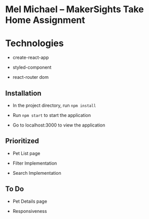 # Mel Michael – MakerSights Take Home Assignment

# Technologies

* create-react-app

* styled-component

* react-router dom


## Installation

* In the project directory, run `npm install`

* Run `npm start` to start the application

* Go to localhost:3000 to view the application


## Prioritized

* Pet List page

* Filter Implementation

* Search Implementation


## To Do

* Pet Details page

* Responsiveness


